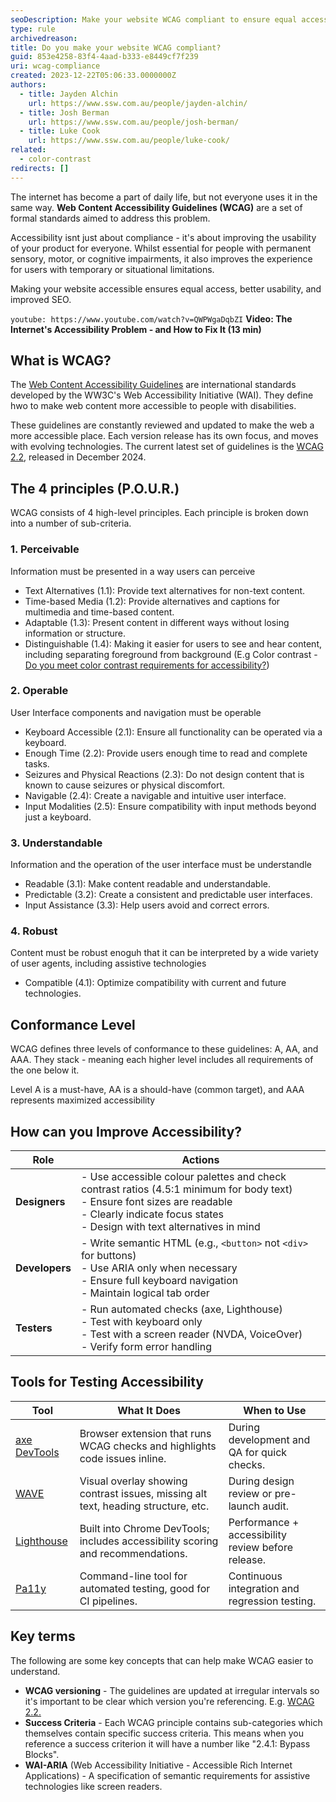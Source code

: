 ```yaml
---
seoDescription: Make your website WCAG compliant to ensure equal access for all users, regardless of abilities or navigation methods.
type: rule
archivedreason:
title: Do you make your website WCAG compliant?
guid: 853e4258-83f4-4aad-b333-e8449cf7f239
uri: wcag-compliance
created: 2023-12-22T05:06:33.0000000Z
authors:
  - title: Jayden Alchin
    url: https://www.ssw.com.au/people/jayden-alchin/
  - title: Josh Berman
    url: https://www.ssw.com.au/people/josh-berman/
  - title: Luke Cook
    url: https://www.ssw.com.au/people/luke-cook/
related:
  - color-contrast
redirects: []
---
```


The internet has become a part of daily life, but not everyone uses it in the same way. **Web Content Accessibility Guidelines (WCAG)** are a set of formal standards aimed to address this problem.

Accessibility isnt just about compliance - it's about improving the usability of your product for everyone. Whilst essential for people with permanent sensory, motor, or cognitive impairments, it also improves the experience for users with temporary or situational limitations.

Making your website accessible ensures equal access, better usability, and improved SEO.

`youtube: https://www.youtube.com/watch?v=QWPWgaDqbZI`
**Video: The Internet's Accessibility Problem - and How to Fix It (13 min)**

<!--endintro-->

## What is WCAG?

The [Web Content Accessibility Guidelines](https://www.w3.org/WAI/standards-guidelines/wcag/) are international standards developed by the WW3C's Web Accessibility Initiative (WAI). They define hwo to make web content more accessible to people with disabilities.

These guidelines are constantly reviewed and updated to make the web a more accessible place. Each version release has its own focus, and moves with evolving technologies. The current latest set of guidelines is the [WCAG 2.2](https://www.w3.org/TR/WCAG22/), released in December 2024.

## The 4 principles (P.O.U.R.)

WCAG consists of 4 high-level principles. Each principle is broken down into a number of sub-criteria.

### 1. Perceivable

Information must be presented in a way users can perceive

* Text Alternatives (1.1): Provide text alternatives for non-text content.
* Time-based Media (1.2): Provide alternatives and captions for multimedia and time-based content.
* Adaptable (1.3): Present content in different ways without losing information or structure.
* Distinguishable (1.4): Making it easier for users to see and hear content, including separating foreground from background (E.g Color contrast - [Do you meet color contrast requirements for accessibility?](/rules/color-contrast/))

### 2. Operable

User Interface components and navigation must be operable

* Keyboard Accessible (2.1): Ensure all functionality can be operated via a keyboard.
* Enough Time (2.2): Provide users enough time to read and complete tasks.
* Seizures and Physical Reactions (2.3): Do not design content that is known to cause seizures or physical discomfort.
* Navigable (2.4): Create a navigable and intuitive user interface.
* Input Modalities (2.5): Ensure compatibility with input methods beyond just a keyboard.

### 3. Understandable

Information and the operation of the user interface must be understandle

* Readable (3.1): Make content readable and understandable.
* Predictable (3.2): Create a consistent and predictable user interfaces.
* Input Assistance (3.3): Help users avoid and correct errors.

### 4. Robust

Content must be robust enoguh that it can be interpreted by a wide variety of user agents, including assistive technologies

* Compatible (4.1): Optimize compatibility with current and future technologies.

## Conformance Level

WCAG defines three levels of conformance to these guidelines: A, AA, and AAA. They stack - meaning each higher level includes all requirements of the one below it.

Level A is a must-have, AA is a should-have (common target), and AAA represents maximized accessibility

## How can you Improve Accessibility?

| Role       | Actions |
|------------|---------|
| **Designers**  | - Use accessible colour palettes and check contrast ratios (4.5:1 minimum for body text)<br>- Ensure font sizes are readable<br>- Clearly indicate focus states<br>- Design with text alternatives in mind |
| **Developers** | - Write semantic HTML (e.g., `<button>` not `<div>` for buttons)<br>- Use ARIA only when necessary<br>- Ensure full keyboard navigation<br>- Maintain logical tab order |
| **Testers**    | - Run automated checks (axe, Lighthouse)<br>- Test with keyboard only<br>- Test with a screen reader (NVDA, VoiceOver)<br>- Verify form error handling |

## Tools for Testing Accessibility

| Tool | What It Does | When to Use |
|------|--------------|-------------|
| [axe DevTools](https://www.deque.com/axe/devtools/) | Browser extension that runs WCAG checks and highlights code issues inline. | During development and QA for quick checks. |
| [WAVE](https://wave.webaim.org/) | Visual overlay showing contrast issues, missing alt text, heading structure, etc. | During design review or pre-launch audit. |
| [Lighthouse](https://developer.chrome.com/docs/lighthouse/) | Built into Chrome DevTools; includes accessibility scoring and recommendations. | Performance + accessibility review before release. |
| [Pa11y](https://pa11y.org/) | Command-line tool for automated testing, good for CI pipelines. | Continuous integration and regression testing. |

## Key terms

The following are some key concepts that can help make WCAG easier to understand.

* **WCAG versioning** - The guidelines are updated at irregular intervals so it's important to be clear which version you're referencing.
  E.g. [WCAG 2.2.](https://www.w3.org/WAI/standards-guidelines/wcag/new-in-22)
* **Success Criteria** - Each WCAG principle contains sub-categories which themselves contain specific success criteria.
  This means when you reference a success criterion it will have a number like "2.4.1: Bypass Blocks".
* **WAI-ARIA** (Web Accessibility Initiative - Accessible Rich Internet Applications) -
  A specification of semantic requirements for assistive technologies like screen readers.
